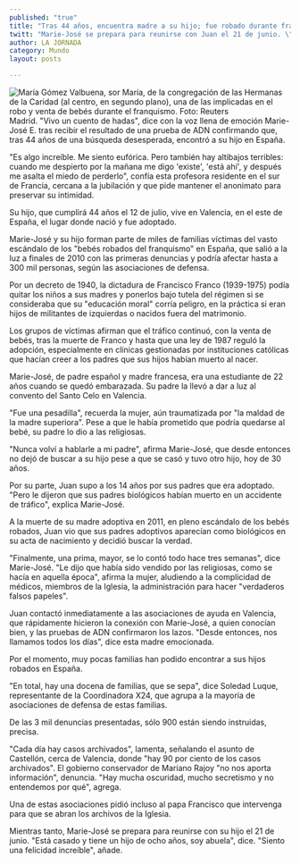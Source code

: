 ```yaml
---
published: "true"
title: "Tras 44 años, encuentra madre a su hijo; fue robado durante franquismo"
twitt: "Marie-José se prepara para reunirse con Juan el 21 de junio. \"Está casado y tiene un hijo de ocho años, soy abuela\", dice. \"Siento una felicidad increíble\", añade"
author: LA JORNADA
category: Mundo
layout: posts

---
```


![María Gómez Valbuena, sor María, de la congregación de las Hermanas de la Caridad (al centro, en segundo plano), una de las implicadas en el robo y venta de bebés durante el franquismo. Foto: Reuters](http://i.imgur.com/B6927znm.jpg)Madrid. "Vivo un cuento de hadas", dice con la voz llena de emoción Marie-José E. tras recibir el resultado de una prueba de ADN confirmando que, tras 44 años de una búsqueda desesperada, encontró a su hijo en España.

"Es algo increíble. Me siento eufórica. Pero también hay altibajos terribles: cuando me despierto por la mañana me digo 'existe', 'está ahí', y después me asalta el miedo de perderlo", confía esta profesora residente en el sur de Francia, cercana a la jubilación y que pide mantener el anonimato para preservar su intimidad.

Su hijo, que cumplirá 44 años el 12 de julio, vive en Valencia, en el este de España, el lugar donde nació y fue adoptado.

Marie-José y su hijo forman parte de miles de familias víctimas del vasto escándalo de los "bebés robados del franquismo" en España, que salió a la luz a finales de 2010 con las primeras denuncias y podría afectar hasta a 300 mil personas, según las asociaciones de defensa.

Por un decreto de 1940, la dictadura de Francisco Franco (1939-1975) podía quitar los niños a sus madres y ponerlos bajo tutela del régimen si se consideraba que su "educación moral" corría peligro, en la práctica si eran hijos de militantes de izquierdas o nacidos fuera del matrimonio.

Los grupos de víctimas afirman que el tráfico continuó, con la venta de bebés, tras la muerte de Franco y hasta que una ley de 1987 reguló la adopción, especialmente en clínicas gestionadas por instituciones católicas que hacían creer a los padres que sus hijos habían muerto al nacer.

Marie-José, de padre español y madre francesa, era una estudiante de 22 años cuando se quedó embarazada. Su padre la llevó a dar a luz al convento del Santo Celo en Valencia.

"Fue una pesadilla", recuerda la mujer, aún traumatizada por "la maldad de la madre superiora". Pese a que le había prometido que podría quedarse al bebé, su padre lo dio a las religiosas.

"Nunca volví a hablarle a mi padre", afirma Marie-José, que desde entonces no dejó de buscar a su hijo pese a que se casó y tuvo otro hijo, hoy de 30 años.

Por su parte, Juan supo a los 14 años por sus padres que era adoptado. "Pero le dijeron que sus padres biológicos habían muerto en un accidente de tráfico", explica Marie-José.

A la muerte de su madre adoptiva en 2011, en pleno escándalo de los bebés robados, Juan vio que sus padres adoptivos aparecían como biológicos en su acta de nacimiento y decidió buscar la verdad.

"Finalmente, una prima, mayor, se lo contó todo hace tres semanas", dice Marie-José. "Le dijo que había sido vendido por las religiosas, como se hacía en aquella época", afirma la mujer, aludiendo a la complicidad de médicos, miembros de la Iglesia, la administración para hacer "verdaderos falsos papeles".

Juan contactó inmediatamente a las asociaciones de ayuda en Valencia, que rápidamente hicieron la conexión con Marie-José, a quien conocían bien, y las pruebas de ADN confirmaron los lazos. "Desde entonces, nos llamamos todos los días", dice esta madre emocionada.

Por el momento, muy pocas familias han podido encontrar a sus hijos robados en España.

"En total, hay una docena de familias, que se sepa", dice Soledad Luque, representante de la Coordinadora X24, que agrupa a la mayoría de asociaciones de defensa de estas familias.

De las 3 mil denuncias presentadas, sólo 900 están siendo instruidas, precisa.

"Cada día hay casos archivados", lamenta, señalando el asunto de Castellón, cerca de Valencia, donde "hay 90 por ciento de los casos archivados". El gobierno conservador de Mariano Rajoy "no nos aporta información", denuncia. "Hay mucha oscuridad, mucho secretismo y no entendemos por qué", agrega.

Una de estas asociaciones pidió incluso al papa Francisco que intervenga para que se abran los archivos de la Iglesia.

Mientras tanto, Marie-José se prepara para reunirse con su hijo el 21 de junio. "Está casado y tiene un hijo de ocho años, soy abuela", dice. "Siento una felicidad increíble", añade.
